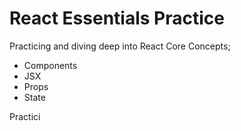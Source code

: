 # React Essentials Practice

Practicing and diving deep into React Core Concepts; 
- Components
- JSX
- Props
- State

Practici